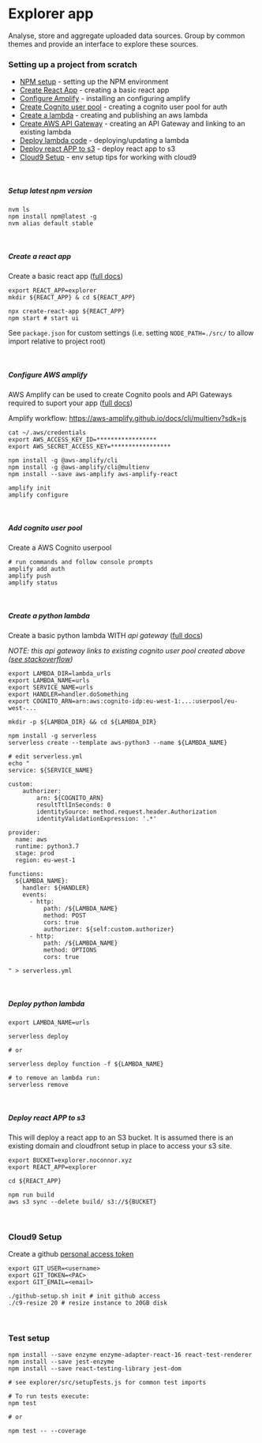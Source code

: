 # Explorer app

Analyse, store and aggregate uploaded data sources. 
Group by common themes and provide an interface to explore these sources.

### Setting up a project from scratch

* [NPM setup](#setup-latest-npm-version) - setting up the NPM environment
* [Create React App](#create-a-react-app) - creating a basic react app
* [Configure Amplify](#configure-aws-amplify) - installing an configuring amplify
* [Create Cognito user pool](#add-cognito-user-pool) - creating a cognito user pool for auth
* [Create a lambda](#create-a-python-lambda) - creating and publishing an aws lambda
* [Create AWS API Gateway](#create-aws-api-gateway) - creating an API Gateway and linking to an existing lambda
* [Deploy lambda code](#deploy-python-lambda ) - deploying/updating a lambda
* [Deploy react APP to s3](#deploy-react-app-to-s3) - deploy react app to s3
* [Cloud9 Setup](#cloud9-setup) - env setup tips for working with cloud9

<br />

##### Setup latest npm version

```
nvm ls
npm install npm@latest -g
nvm alias default stable
```
<br />

##### Create a react app

Create a basic react app ([full docs](https://facebook.github.io/create-react-app/docs/getting-started#npm))

```
export REACT_APP=explorer
mkdir ${REACT_APP} & cd ${REACT_APP}

npx create-react-app ${REACT_APP}
npm start # start ui
```

See `package.json` for custom settings (i.e. setting `NODE_PATH=./src/` to allow import relative to project root)

<br />

##### Configure AWS amplify

AWS Amplify can be used to create Cognito pools and API Gateways required to suport your app ([full docs](https://aws-amplify.github.io/docs/))

Amplify workflow: https://aws-amplify.github.io/docs/cli/multienv?sdk=js

```
cat ~/.aws/credentials 
export AWS_ACCESS_KEY_ID=*****************
export AWS_SECRET_ACCESS_KEY=*****************

npm install -g @aws-amplify/cli
npm install -g @aws-amplify/cli@multienv
npm install --save aws-amplify aws-amplify-react

amplify init
amplify configure
```
<br />

##### Add cognito user pool

Create a AWS Cognito userpool

```
# run commands and follow console prompts
amplify add auth
amplify push
amplify status
```
<br />

##### Create a python lambda
Create a basic python lambda WITH _api gateway_ ([full docs](https://serverless.com/framework/docs/providers/aws/))

_NOTE: this api gateway links to existing cognito user pool created above ([see stackoverflow](https://stackoverflow.com/a/41664843))_

```
export LAMBDA_DIR=lambda_urls
export LAMBDA_NAME=urls
export SERVICE_NAME=urls
export HANDLER=handler.doSomething
export COGNITO_ARN=arn:aws:cognito-idp:eu-west-1:...:userpool/eu-west-...

mkdir -p ${LAMBDA_DIR} && cd ${LAMBDA_DIR}

npm install -g serverless
serverless create --template aws-python3 --name ${LAMBDA_NAME}

# edit serverless.yml 
echo "
service: ${SERVICE_NAME}

custom:
    authorizer:
        arn: ${COGNITO_ARN}
        resultTtlInSeconds: 0
        identitySource: method.request.header.Authorization
        identityValidationExpression: '.*'

provider:
  name: aws
  runtime: python3.7
  stage: prod
  region: eu-west-1

functions:
  ${LAMBDA_NAME}:
    handler: ${HANDLER}
    events:
      - http:
          path: /${LAMBDA_NAME}
          method: POST
          cors: true
          authorizer: ${self:custom.authorizer}
      - http:
          path: /${LAMBDA_NAME}
          method: OPTIONS
          cors: true
    
" > serverless.yml

```
<br />


##### Deploy python lambda


```
export LAMBDA_NAME=urls

serverless deploy

# or

serverless deploy function -f ${LAMBDA_NAME}

# to remove an lambda run:
serverless remove
```
<br />

##### Deploy react APP to s3
This will deploy a react app to an S3 bucket.
It is assumed there is an existing domain and cloudfront setup in place to access your s3 site.

```
export BUCKET=explorer.noconnor.xyz
export REACT_APP=explorer

cd ${REACT_APP}

npm run build
aws s3 sync --delete build/ s3://${BUCKET}
```
<br />

### Cloud9 Setup
Create a github [personal access token](https://help.github.com/articles/creating-a-personal-access-token-for-the-command-line/)

```
export GIT_USER=<username>
export GIT_TOKEN=<PAC>
export GIT_EMAIL=<email>

./github-setup.sh init # init github access
./c9-resize 20 # resize instance to 20GB disk

```

<br />

### Test setup

```
npm install --save enzyme enzyme-adapter-react-16 react-test-renderer
npm install --save jest-enzyme
npm install --save react-testing-library jest-dom

# see explorer/src/setupTests.js for common test imports

# To run tests execute:
npm test

# or

npm test -- --coverage
```

<br />
